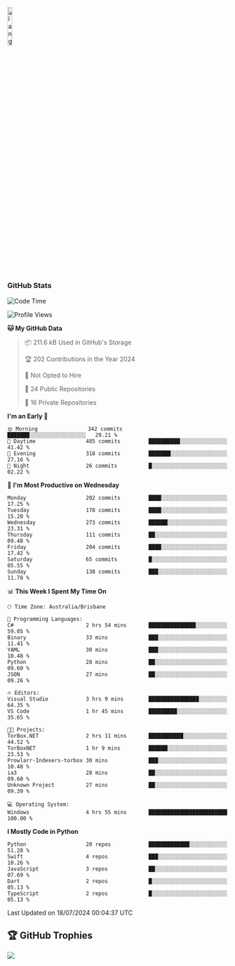 <p align="left"><img width=15%" src="https://github.com/alansmathew/alansmathew/raw/master/lang.gif" alt="lang image here" /></p>

# <h3 align="left">GitHub Stats</h3>

<!--START_SECTION:waka-->
![Code Time](http://img.shields.io/badge/Code%20Time-439%20hrs%2052%20mins-blue)

![Profile Views](http://img.shields.io/badge/Profile%20Views-12-blue)

**🐱 My GitHub Data** 

> 📦 211.6 kB Used in GitHub's Storage 
 > 
> 🏆 202 Contributions in the Year 2024
 > 
> 🚫 Not Opted to Hire
 > 
> 📜 24 Public Repositories 
 > 
> 🔑 16 Private Repositories 
 > 
**I'm an Early 🐤** 

```text
🌞 Morning                342 commits         ███████░░░░░░░░░░░░░░░░░░   29.21 % 
🌆 Daytime                485 commits         ██████████░░░░░░░░░░░░░░░   41.42 % 
🌃 Evening                318 commits         ███████░░░░░░░░░░░░░░░░░░   27.16 % 
🌙 Night                  26 commits          █░░░░░░░░░░░░░░░░░░░░░░░░   02.22 % 
```
📅 **I'm Most Productive on Wednesday** 

```text
Monday                   202 commits         ████░░░░░░░░░░░░░░░░░░░░░   17.25 % 
Tuesday                  178 commits         ████░░░░░░░░░░░░░░░░░░░░░   15.20 % 
Wednesday                273 commits         ██████░░░░░░░░░░░░░░░░░░░   23.31 % 
Thursday                 111 commits         ██░░░░░░░░░░░░░░░░░░░░░░░   09.48 % 
Friday                   204 commits         ████░░░░░░░░░░░░░░░░░░░░░   17.42 % 
Saturday                 65 commits          █░░░░░░░░░░░░░░░░░░░░░░░░   05.55 % 
Sunday                   138 commits         ███░░░░░░░░░░░░░░░░░░░░░░   11.78 % 
```


📊 **This Week I Spent My Time On** 

```text
🕑︎ Time Zone: Australia/Brisbane

💬 Programming Languages: 
C#                       2 hrs 54 mins       ███████████████░░░░░░░░░░   59.05 % 
Binary                   33 mins             ███░░░░░░░░░░░░░░░░░░░░░░   11.41 % 
YAML                     30 mins             ███░░░░░░░░░░░░░░░░░░░░░░   10.48 % 
Python                   28 mins             ██░░░░░░░░░░░░░░░░░░░░░░░   09.60 % 
JSON                     27 mins             ██░░░░░░░░░░░░░░░░░░░░░░░   09.26 % 

🔥 Editors: 
Visual Studio            3 hrs 9 mins        ████████████████░░░░░░░░░   64.35 % 
VS Code                  1 hr 45 mins        █████████░░░░░░░░░░░░░░░░   35.65 % 

🐱‍💻 Projects: 
TorBox.NET               2 hrs 11 mins       ███████████░░░░░░░░░░░░░░   44.52 % 
TorBoxNET                1 hr 9 mins         ██████░░░░░░░░░░░░░░░░░░░   23.53 % 
Prowlarr-Indexers-torbox 30 mins             ███░░░░░░░░░░░░░░░░░░░░░░   10.48 % 
ia3                      28 mins             ██░░░░░░░░░░░░░░░░░░░░░░░   09.60 % 
Unknown Project          27 mins             ██░░░░░░░░░░░░░░░░░░░░░░░   09.39 % 

💻 Operating System: 
Windows                  4 hrs 55 mins       █████████████████████████   100.00 % 
```

**I Mostly Code in Python** 

```text
Python                   20 repos            █████████████░░░░░░░░░░░░   51.28 % 
Swift                    4 repos             ███░░░░░░░░░░░░░░░░░░░░░░   10.26 % 
JavaScript               3 repos             ██░░░░░░░░░░░░░░░░░░░░░░░   07.69 % 
Dart                     2 repos             █░░░░░░░░░░░░░░░░░░░░░░░░   05.13 % 
TypeScript               2 repos             █░░░░░░░░░░░░░░░░░░░░░░░░   05.13 % 
```




 Last Updated on 18/07/2024 00:04:37 UTC
<!--END_SECTION:waka-->

## 🏆 GitHub Trophies

![](https://github-profile-trophy.vercel.app/?username=samh06&theme=discord&no-frame=true&no-bg=false&margin-w=4)
